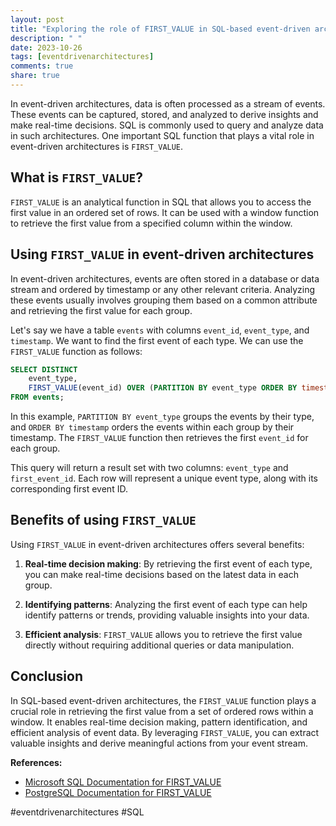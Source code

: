 ```yaml
---
layout: post
title: "Exploring the role of FIRST_VALUE in SQL-based event-driven architectures"
description: " "
date: 2023-10-26
tags: [eventdrivenarchitectures]
comments: true
share: true
---
```


In event-driven architectures, data is often processed as a stream of events. These events can be captured, stored, and analyzed to derive insights and make real-time decisions. SQL is commonly used to query and analyze data in such architectures. One important SQL function that plays a vital role in event-driven architectures is `FIRST_VALUE`.

## What is `FIRST_VALUE`?

`FIRST_VALUE` is an analytical function in SQL that allows you to access the first value in an ordered set of rows. It can be used with a window function to retrieve the first value from a specified column within the window. 

## Using `FIRST_VALUE` in event-driven architectures

In event-driven architectures, events are often stored in a database or data stream and ordered by timestamp or any other relevant criteria. Analyzing these events usually involves grouping them based on a common attribute and retrieving the first value for each group.

Let's say we have a table `events` with columns `event_id`, `event_type`, and `timestamp`. We want to find the first event of each type. We can use the `FIRST_VALUE` function as follows:

```sql
SELECT DISTINCT 
    event_type,
    FIRST_VALUE(event_id) OVER (PARTITION BY event_type ORDER BY timestamp) AS first_event_id
FROM events;
```

In this example, `PARTITION BY event_type` groups the events by their type, and `ORDER BY timestamp` orders the events within each group by their timestamp. The `FIRST_VALUE` function then retrieves the first `event_id` for each group.

This query will return a result set with two columns: `event_type` and `first_event_id`. Each row will represent a unique event type, along with its corresponding first event ID.

## Benefits of using `FIRST_VALUE`

Using `FIRST_VALUE` in event-driven architectures offers several benefits:

1. **Real-time decision making**: By retrieving the first event of each type, you can make real-time decisions based on the latest data in each group.

2. **Identifying patterns**: Analyzing the first event of each type can help identify patterns or trends, providing valuable insights into your data.

3. **Efficient analysis**: `FIRST_VALUE` allows you to retrieve the first value directly without requiring additional queries or data manipulation.

## Conclusion

In SQL-based event-driven architectures, the `FIRST_VALUE` function plays a crucial role in retrieving the first value from a set of ordered rows within a window. It enables real-time decision making, pattern identification, and efficient analysis of event data. By leveraging `FIRST_VALUE`, you can extract valuable insights and derive meaningful actions from your event stream.

**References:**
- [Microsoft SQL Documentation for FIRST_VALUE](https://docs.microsoft.com/en-us/sql/t-sql/functions/first-value-transact-sql?view=sql-server-ver15)
- [PostgreSQL Documentation for FIRST_VALUE](https://www.postgresql.org/docs/9.5/functions-window.html) 

#eventdrivenarchitectures #SQL